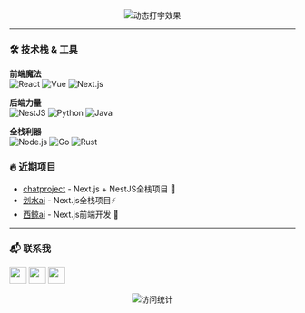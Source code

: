 <div align="center">
  <img src="https://readme-typing-svg.herokuapp.com?font=Fira+Code&size=30&duration=3000&pause=500&color=00FF00&center=true&width=800&height=50&lines=👋+Hi%2C+I'm+[申杰];🚀+Full+Stack+Developer+%7C+Open+Source+Enthusiast" alt="动态打字效果" />
</div>

---

### 🛠️ 技术栈 & 工具
**前端魔法**  
![React](https://img.shields.io/badge/-React-61DAFB?logo=react&logoColor=white)
![Vue](https://img.shields.io/badge/-Vue-4FC08D?logo=vuedotjs&logoColor=white)
![Next.js](https://img.shields.io/badge/-Next.js-000000?logo=nextdotjs)

**后端力量**  
![NestJS](https://img.shields.io/badge/-NestJS-E0234E?logo=nestjs&logoColor=white)
![Python](https://img.shields.io/badge/-Python-3776AB?logo=python&logoColor=white)
![Java](https://img.shields.io/badge/-Java-007396?logo=openjdk)

**全栈利器**  
![Node.js](https://img.shields.io/badge/-Node.js-339933?logo=nodedotjs)
![Go](https://img.shields.io/badge/-Go-00ADD8?logo=go)
![Rust](https://img.shields.io/badge/-Rust-000000?logo=rust)



### 🔥 近期项目
- [chatproject](链接) - Next.js + NestJS全栈项目 🌟
- [划水ai](链接) -  Next.js全栈项目⚡
- [西鲸ai](链接) - Next.js前端开发 💼

---

### 📬 联系我
[<img src="https://img.shields.io/badge/LinkedIn-0077B5?logo=linkedin" height="30">](链接)
[<img src="https://img.shields.io/badge/Email-D14836?logo=gmail" height="30">](mailto:邮箱)
[<img src="https://img.shields.io/badge/Blog-FF5722?logo=wordpress" height="30">](博客链接)

<div align="center">
  <img src="https://komarev.com/ghpvc/?username=[YourUsername]&color=blueviolet" alt="访问统计" />
</div>
